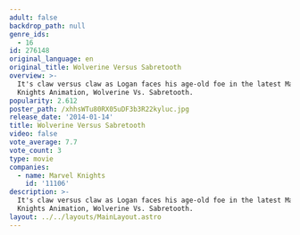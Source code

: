 ```yaml
---
adult: false
backdrop_path: null
genre_ids:
  - 16
id: 276148
original_language: en
original_title: Wolverine Versus Sabretooth
overview: >-
  It's claw versus claw as Logan faces his age-old foe in the latest Marvel
  Knights Animation, Wolverine Vs. Sabretooth.
popularity: 2.612
poster_path: /xhhsWTu80RX05uDF3b3R22kyluc.jpg
release_date: '2014-01-14'
title: Wolverine Versus Sabretooth
video: false
vote_average: 7.7
vote_count: 3
type: movie
companies:
  - name: Marvel Knights
    id: '11106'
description: >-
  It's claw versus claw as Logan faces his age-old foe in the latest Marvel
  Knights Animation, Wolverine Vs. Sabretooth.
layout: ../../layouts/MainLayout.astro
---
```


